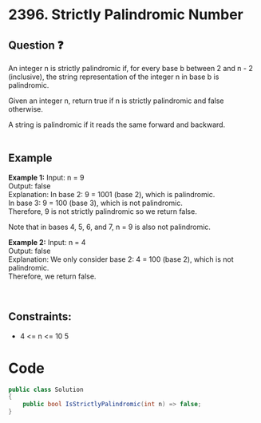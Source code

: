 # 2396. Strictly Palindromic Number
## Question ❓ <br>
An integer n is strictly palindromic if, for every base b between 2 and n - 2 (inclusive), the string representation of the integer n in base b is palindromic.

Given an integer n, return true if n is strictly palindromic and false otherwise.

A string is palindromic if it reads the same forward and backward.
<br><br>

## Example

__Example 1:__
Input: n = 9    
Output: false     
Explanation:   In base 2: 9 = 1001 (base 2), which is palindromic.  
In base 3: 9 = 100 (base 3), which is not palindromic.  
Therefore, 9 is not strictly palindromic so we return false.  
  
Note that in bases 4, 5, 6, and 7, n = 9 is also not palindromic.
<br>

__Example 2:__  Input: n = 4     
Output: false   
Explanation: We only consider base 2: 4 = 100 (base 2), which is not palindromic.  
Therefore, we return false.
<br>



      
<br>
  
## Constraints:

- 4 <= n <= 10 <pow> 5 </pow>


# Code
```C#
public class Solution
{
    public bool IsStrictlyPalindromic(int n) => false;
}
```
